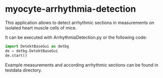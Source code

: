 # myocyte-arrhythmia-detection

This application allows to detect arrhythmic sections in measurements on isolated heart muscle cells of mice.

It can be executed with ArrhythmiaDetection.py or the following code:
```python
import DetektBaseGui as detbg
de = detbg.DetektBaseGui
de.start()
```
Example measurements and according arrhythmic sections can be found in testdata directory. 

